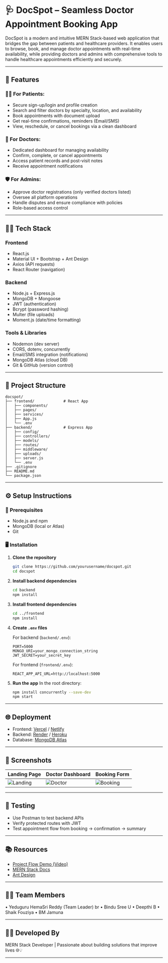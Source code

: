 
# 🩺 DocSpot – Seamless Doctor Appointment Booking App

DocSpot is a modern and intuitive MERN Stack-based web application that bridges the gap between patients and healthcare providers. It enables users to browse, book, and manage doctor appointments with real-time availability, while providing doctors and admins with comprehensive tools to handle healthcare appointments efficiently and securely.

---

## 🚀 Features

### 👨‍⚕️ For Patients:
- Secure sign-up/login and profile creation
- Search and filter doctors by specialty, location, and availability
- Book appointments with document upload
- Get real-time confirmations, reminders (Email/SMS)
- View, reschedule, or cancel bookings via a clean dashboard

### 🩻 For Doctors:
- Dedicated dashboard for managing availability
- Confirm, complete, or cancel appointments
- Access patient records and post-visit notes
- Receive appointment notifications

### 🛡️ For Admins:
- Approve doctor registrations (only verified doctors listed)
- Oversee all platform operations
- Handle disputes and ensure compliance with policies
- Role-based access control

---

## 🧑‍💻 Tech Stack

### Frontend
- React.js
- Material UI + Bootstrap + Ant Design
- Axios (API requests)
- React Router (navigation)

### Backend
- Node.js + Express.js
- MongoDB + Mongoose
- JWT (authentication)
- Bcrypt (password hashing)
- Multer (file uploads)
- Moment.js (date/time formatting)

### Tools & Libraries
- Nodemon (dev server)
- CORS, dotenv, concurrently
- Email/SMS integration (notifications)
- MongoDB Atlas (cloud DB)
- Git & GitHub (version control)

---

## 📁 Project Structure

```
docspot/
├── frontend/             # React App
│   ├── components/
│   ├── pages/
│   ├── services/
│   ├── App.js
│   └── .env
├── backend/              # Express App
│   ├── config/
│   ├── controllers/
│   ├── models/
│   ├── routes/
│   ├── middleware/
│   ├── uploads/
│   ├── server.js
│   └── .env
├── .gitignore
├── README.md
└── package.json
```

---

## ⚙️ Setup Instructions

### 🔧 Prerequisites
- Node.js and npm
- MongoDB (local or Atlas)
- Git

### 🖥️ Installation

1. **Clone the repository**
   ```bash
   git clone https://github.com/yourusername/docspot.git
   cd docspot
   ```

2. **Install backend dependencies**
   ```bash
   cd backend
   npm install
   ```

3. **Install frontend dependencies**
   ```bash
   cd ../frontend
   npm install
   ```

4. **Create `.env` files**

   For backend (`backend/.env`):
   ```env
   PORT=5000
   MONGO_URI=your_mongo_connection_string
   JWT_SECRET=your_secret_key
   ```

   For frontend (`frontend/.env`):
   ```env
   REACT_APP_API_URL=http://localhost:5000
   ```

5. **Run the app**
   In the root directory:
   ```bash
   npm install concurrently --save-dev
   npm start
   ```

---

## 🌐 Deployment

- Frontend: [Vercel](https://vercel.com/) / [Netlify](https://www.netlify.com/)
- Backend: [Render](https://render.com/) / [Heroku](https://www.heroku.com/)
- Database: [MongoDB Atlas](https://www.mongodb.com/cloud/atlas)

---

## 📸 Screenshots

| Landing Page | Doctor Dashboard | Booking Form |
|--------------|------------------|--------------|
| ![Landing](screenshots/landing.png) | ![Doctor](screenshots/doctor.png) | ![Booking](screenshots/booking.png) |

---

## 🧪 Testing

- Use Postman to test backend APIs
- Verify protected routes with JWT
- Test appointment flow from booking → confirmation → summary

---

## 📚 Resources

- [Project Flow Demo (Video)](https://drive.google.com/drive/folders/1pteT8STdObONWwELNDHRK9biItLuiJ-1?usp=sharing)
- [MERN Stack Docs](https://www.mongodb.com/languages/mern-stack-tutorial)
- [Ant Design](https://ant.design/)

---

## 👨‍💻 Team Members
  •	Yeduguru HemaSri Reddy (Team Leader) 
  br
  •	Bindu Sree U
  •	Deepthi B
  •	Shaik Fouziya
  •	BM Jamuna
  
---

## 👨‍🎓 Developed By


MERN Stack Developer | Passionate about building solutions that improve lives 🌐💡

---
